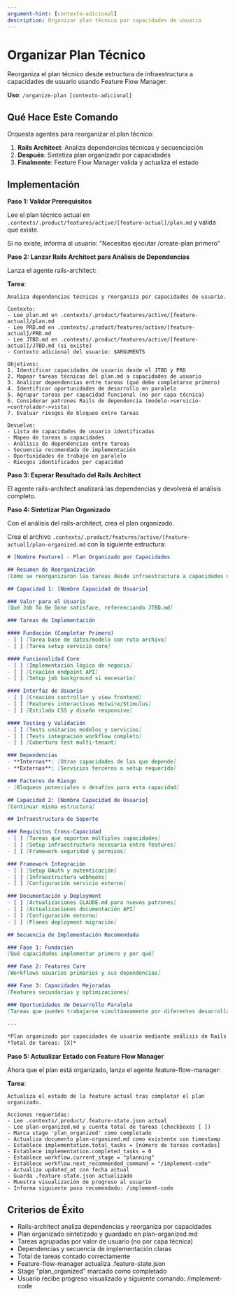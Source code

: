 ```yaml
---
argument-hint: [contexto-adicional]
description: Organizar plan técnico por capacidades de usuario
---
```


# Organizar Plan Técnico

Reorganiza el plan técnico desde estructura de infraestructura a capacidades de usuario usando Feature Flow Manager.

**Uso**: `/organize-plan [contexto-adicional]`

## Qué Hace Este Comando

Orquesta agentes para reorganizar el plan técnico:
1. **Rails Architect**: Analiza dependencias técnicas y secuenciación
2. **Después**: Sintetiza plan organizado por capacidades
3. **Finalmente**: Feature Flow Manager valida y actualiza el estado

## Implementación

**Paso 1: Validar Prerequisitos**

Lee el plan técnico actual en `.contexts/.product/features/active/[feature-actual]/plan.md` y valida que existe.

Si no existe, informa al usuario: "Necesitas ejecutar /create-plan primero"

**Paso 2: Lanzar Rails Architect para Análisis de Dependencias**

Lanza el agente rails-architect:

**Tarea**:
```
Analiza dependencias técnicas y reorganiza por capacidades de usuario.

Contexto:
- Lee plan.md en .contexts/.product/features/active/[feature-actual]/plan.md
- Lee PRD.md en .contexts/.product/features/active/[feature-actual]/PRD.md
- Lee JTBD.md en .contexts/.product/features/active/[feature-actual]/JTBD.md (si existe)
- Contexto adicional del usuario: $ARGUMENTS

Objetivos:
1. Identificar capacidades de usuario desde el JTBD y PRD
2. Mapear tareas técnicas del plan.md a capacidades de usuario
3. Analizar dependencias entre tareas (qué debe completarse primero)
4. Identificar oportunidades de desarrollo en paralelo
5. Agrupar tareas por capacidad funcional (no por capa técnica)
6. Considerar patrones Rails de dependencia (modelo->servicio->controlador->vista)
7. Evaluar riesgos de bloqueo entre tareas

Devuelve:
- Lista de capacidades de usuario identificadas
- Mapeo de tareas a capacidades
- Análisis de dependencias entre tareas
- Secuencia recomendada de implementación
- Oportunidades de trabajo en paralelo
- Riesgos identificados por capacidad
```

**Paso 3: Esperar Resultado del Rails Architect**

El agente rails-architect analizará las dependencias y devolverá el análisis completo.

**Paso 4: Sintetizar Plan Organizado**

Con el análisis del rails-architect, crea el plan organizado.

Crea el archivo `.contexts/.product/features/active/[feature-actual]/plan-organized.md` con la siguiente estructura:

```markdown
# [Nombre Feature] - Plan Organizado por Capacidades

## Resumen de Reorganización
[Cómo se reorganizaron las tareas desde infraestructura a capacidades de usuario]

## Capacidad 1: [Nombre Capacidad de Usuario]

### Valor para el Usuario
[Qué Job To Be Done satisface, referenciando JTBD.md]

### Tareas de Implementación

#### Fundación (Completar Primero)
- [ ] [Tarea base de datos/modelo con ruta archivo]
- [ ] [Tarea setup servicio core]

#### Funcionalidad Core
- [ ] [Implementación lógica de negocio]
- [ ] [Creación endpoint API]
- [ ] [Setup job background si necesario]

#### Interfaz de Usuario
- [ ] [Creación controller y view frontend]
- [ ] [Features interactivas Hotwire/Stimulus]
- [ ] [Estilado CSS y diseño responsive]

#### Testing y Validación
- [ ] [Tests unitarios modelos y servicios]
- [ ] [Tests integración workflow completo]
- [ ] [Cobertura test multi-tenant]

### Dependencias
- **Internas**: [Otras capacidades de las que depende]
- **Externas**: [Servicios terceros o setup requerido]

### Factores de Riesgo
- [Bloqueos potenciales o desafíos para esta capacidad]

## Capacidad 2: [Nombre Capacidad de Usuario]
[Continuar misma estructura]

## Infraestructura de Soporte

### Requisitos Cross-Capacidad
- [ ] [Tareas que soportan múltiples capacidades]
- [ ] [Setup infraestructura necesaria entre features]
- [ ] [Framework seguridad y permisos]

### Framework Integración
- [ ] [Setup OAuth y autenticación]
- [ ] [Infraestructura webhooks]
- [ ] [Configuración servicio externo]

### Documentación y Deployment
- [ ] [Actualizaciones CLAUDE.md para nuevos patrones]
- [ ] [Actualizaciones documentación API]
- [ ] [Configuración entorno]
- [ ] [Planes deployment migración]

## Secuencia de Implementación Recomendada

### Fase 1: Fundación
[Qué capacidades implementar primero y por qué]

### Fase 2: Features Core
[Workflows usuarios primarios y sus dependencias]

### Fase 3: Capacidades Mejoradas
[Features secundarias y optimizaciones]

### Oportunidades de Desarrollo Paralelo
[Tareas que pueden trabajarse simultáneamente por diferentes desarrolladores]

---

*Plan organizado por capacidades de usuario mediante análisis de Rails Architect.*
*Total de tareas: [X]*
```

**Paso 5: Actualizar Estado con Feature Flow Manager**

Ahora que el plan está organizado, lanza el agente feature-flow-manager:

**Tarea**:
```
Actualiza el estado de la feature actual tras completar el plan organizado.

Acciones requeridas:
- Lee .contexts/.product/.feature-state.json actual
- Lee plan-organized.md y cuenta total de tareas (checkboxes [ ])
- Marca stage 'plan_organized' como completado
- Actualiza documento plan-organized.md como existente con timestamp
- Establece implementation.total_tasks = [número de tareas contadas]
- Establece implementation.completed_tasks = 0
- Establece workflow.current_stage = "planning"
- Establece workflow.next_recommended_command = "/implement-code"
- Actualiza updated_at con fecha actual
- Guarda .feature-state.json actualizado
- Muestra visualización de progreso al usuario
- Informa siguiente paso recomendado: /implement-code
```

## Criterios de Éxito

- Rails-architect analiza dependencias y reorganiza por capacidades
- Plan organizado sintetizado y guardado en plan-organized.md
- Tareas agrupadas por valor de usuario (no por capa técnica)
- Dependencias y secuencia de implementación claras
- Total de tareas contado correctamente
- Feature-flow-manager actualiza .feature-state.json
- Stage "plan_organized" marcado como completado
- Usuario recibe progreso visualizado y siguiente comando: /implement-code
